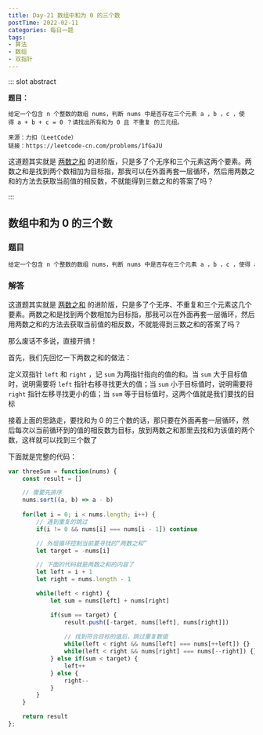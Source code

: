 ```yaml
---
title: Day-21 数组中和为 0 的三个数
postTime: 2022-02-11
categories: 每日一题
tags: 
- 算法
- 数组
- 双指针
---
```

::: slot abstract

**题目：**

~~~
给定一个包含 n 个整数的数组 nums，判断 nums 中是否存在三个元素 a ，b ，c ，使得 a + b + c = 0 ？请找出所有和为 0 且 不重复 的三元组。

来源：力扣（LeetCode）
链接：https://leetcode-cn.com/problems/1fGaJU
~~~

这道题其实就是 [两数之和](https://leetcode-cn.com/problems/kLl5u1/) 的进阶版，只是多了个无序和三个元素这两个要素。两数之和是找到两个数相加为目标指，那我可以在外面再套一层循环，然后用两数之和的方法去获取当前值的相反数，不就能得到三数之和的答案了吗？

:::



## 数组中和为 0 的三个数

### 题目

~~~js
给定一个包含 n 个整数的数组 nums，判断 nums 中是否存在三个元素 a ，b ，c ，使得 a + b + c = 0 ？请找出所有和为 0 且 不重复 的三元组。
~~~



### 解答

这道题其实就是 [两数之和](https://leetcode-cn.com/problems/kLl5u1/) 的进阶版，只是多了个无序、不重复和三个元素这几个要素。两数之和是找到两个数相加为目标指，那我可以在外面再套一层循环，然后用两数之和的方法去获取当前值的相反数，不就能得到三数之和的答案了吗？

那么废话不多说，直接开搞！

首先，我们先回忆一下两数之和的做法：

定义双指针 `left` 和 `right` ，记 `sum` 为两指针指向的值的和。当 `sum` 大于目标值时，说明需要将 `left` 指针右移寻找更大的值；当 `sum` 小于目标值时，说明需要将 `right` 指针左移寻找更小的值；当 `sum` 等于目标值时，这两个值就是我们要找的目标

接着上面的思路走，要找和为 0 的三个数的话，那只要在外面再套一层循环，然后每次以当前循环到的值的相反数为目标，放到两数之和那里去找和为该值的两个数，这样就可以找到三个数了

下面就是完整的代码：

~~~js
var threeSum = function(nums) {
    const result = []

    // 需要先排序
    nums.sort((a, b) => a - b)
    
    for(let i = 0; i < nums.length; i++) {
        // 遇到重复的跳过
        if(i != 0 && nums[i] === nums[i - 1]) continue

        // 外层循环控制当前要寻找的“两数之和”
        let target = -nums[i]

        // 下面的代码就是两数之和的内容了
        let left = i + 1
        let right = nums.length - 1

        while(left < right) {
            let sum = nums[left] + nums[right]

            if(sum == target) {
                result.push([-target, nums[left], nums[right]])
				
                // 找到符合目标的值后，跳过重复数值
                while(left < right && nums[left] === nums[++left]) {}
                while(left < right && nums[right] === nums[--right]) {}
            } else if(sum < target) {
                left++
            } else {
                right--
            }
        }
    }

    return result
};
~~~

